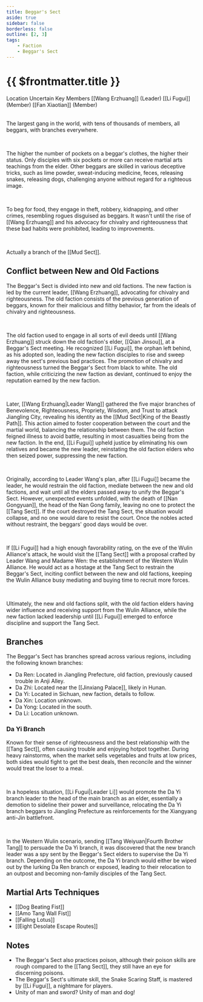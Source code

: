 ```yaml
---
title: Beggar's Sect
aside: true
sidebar: false
borderless: false
outline: [2, 3]
tags:
    - Faction
    - Beggar's Sect
---
```


# {{ $frontmatter.title }}

<InfoList position="right">
	<Info title="Faction Information" :open=true>
		<table>
			<ChTr>
				<ChTd isTitle=true>
					Location
				</ChTd>
				<ChTd>
					Uncertain
				</ChTd>
			</ChTr>
            <ChTr>
				<ChTd isTitle=true position='center'>
					Key Members
				</ChTd>
			</ChTr>
			<ChTr>
                <ChTd position='center'>
                    [[Wang Erzhuang]] (Leader)
                </ChTd>
            </ChTr>
			<ChTr>
				<ChTd position='center'>
					[[Li Fugui]] (Member)
				</ChTd>
			</ChTr>
			<ChTr>
				<ChTd position='center'>
					[[Fan Xiaotian]] (Member)
				</ChTd>
			</ChTr>
		</table>
	</Info>
</InfoList>

The largest gang in the world, with tens of thousands of members, all beggars, with branches everywhere.

<br>

The higher the number of pockets on a beggar's clothes, the higher their status. Only disciples with six pockets or more can receive martial arts teachings from the elder. Other beggars are skilled in various deceptive tricks, such as lime powder, sweat-inducing medicine, feces, releasing snakes, releasing dogs, challenging anyone without regard for a righteous image.

<br>

To beg for food, they engage in theft, robbery, kidnapping, and other crimes, resembling rogues disguised as beggars. It wasn't until the rise of [[Wang Erzhuang]] and his advocacy for chivalry and righteousness that these bad habits were prohibited, leading to improvements.

<br>

Actually a branch of the [[Mud Sect]].
<br clear="all">

## Conflict between New and Old Factions

The Beggar's Sect is divided into new and old factions. The new faction is led by the current leader, [[Wang Erzhuang]], advocating for chivalry and righteousness. The old faction consists of the previous generation of beggars, known for their malicious and filthy behavior, far from the ideals of chivalry and righteousness.

<br>

The old faction used to engage in all sorts of evil deeds until [[Wang Erzhuang]] struck down the old faction's elder, [[Qian Jinsou]], at a Beggar's Sect meeting. He recognized [[Li Fugui]], the orphan left behind, as his adopted son, leading the new faction disciples to rise and sweep away the sect's previous bad practices. The promotion of chivalry and righteousness turned the Beggar's Sect from black to white. The old faction, while criticizing the new faction as deviant, continued to enjoy the reputation earned by the new faction.

<br>

Later, [[Wang Erzhuang|Leader Wang]] gathered the five major branches of Benevolence, Righteousness, Propriety, Wisdom, and Trust to attack Jiangling City, revealing his identity as the [[Mud Sect|King of the Beastly Path]]. This action aimed to foster cooperation between the court and the martial world, balancing the relationship between them. The old faction feigned illness to avoid battle, resulting in most casualties being from the new faction. In the end, [[Li Fugui]] upheld justice by eliminating his own relatives and became the new leader, reinstating the old faction elders who then seized power, suppressing the new faction.

<br>

Originally, according to Leader Wang's plan, after [[Li Fugui]] became the leader, he would restrain the old faction, mediate between the new and old factions, and wait until all the elders passed away to unify the Beggar's Sect. However, unexpected events unfolded, with the death of [[Nan Gongyuan]], the head of the Nan Gong family, leaving no one to protect the [[Tang Sect]]. If the court destroyed the Tang Sect, the situation would collapse, and no one would dare to resist the court. Once the nobles acted without restraint, the beggars' good days would be over.

<br>

If [[Li Fugui]] had a high enough favorability rating, on the eve of the Wulin Alliance's attack, he would visit the [[Tang Sect]] with a proposal crafted by Leader Wang and Madame Wen: the establishment of the Western Wulin Alliance. He would act as a hostage at the Tang Sect to restrain the Beggar's Sect, inciting conflict between the new and old factions, keeping the Wulin Alliance busy mediating and buying time to recruit more forces.

<br>

Ultimately, the new and old factions split, with the old faction elders having wider influence and receiving support from the Wulin Alliance, while the new faction lacked leadership until [[Li Fugui]] emerged to enforce discipline and support the Tang Sect.

## Branches

The Beggar's Sect has branches spread across various regions, including the following known branches:

- Da Ren: Located in Jiangling Prefecture, old faction, previously caused trouble in Anji Alley.
- Da Zhi: Located near the [[Jinxiang Palace]], likely in Hunan.
- Da Yi: Located in Sichuan, new faction, details to follow.
- Da Xin: Location unknown.
- Da Yong: Located in the south.
- Da Li: Location unknown.

### Da Yi Branch

Known for their sense of righteousness and the best relationship with the [[Tang Sect]], often causing trouble and enjoying hotpot together. During heavy rainstorms, when the market sells vegetables and fruits at low prices, both sides would fight to get the best deals, then reconcile and the winner would treat the loser to a meal.

<br>

In a hopeless situation, [[Li Fugui|Leader Li]] would promote the Da Yi branch leader to the head of the main branch as an elder, essentially a demotion to sideline their power and surveillance, relocating the Da Yi branch beggars to Jiangling Prefecture as reinforcements for the Xiangyang anti-Jin battlefront.

<br>

In the Western Wulin scenario, sending [[Tang Weiyuan|Fourth Brother Tang]] to persuade the Da Yi branch, it was discovered that the new branch leader was a spy sent by the Beggar's Sect elders to supervise the Da Yi branch. Depending on the outcome, the Da Yi branch would either be wiped out by the lurking Da Ren branch or exposed, leading to their relocation to an outpost and becoming non-family disciples of the Tang Sect.

## Martial Arts Techniques

- [[Dog Beating Fist]]
- [[Amo Tang Wall Fist]]
- [[Falling Lotus]]
- [[Eight Desolate Escape Routes]]

## Notes

- The Beggar's Sect also practices poison, although their poison skills are rough compared to the [[Tang Sect]], they still have an eye for discerning poisons.
- The Beggar's Sect's ultimate skill, the Snake Scaring Staff, is mastered by [[Li Fugui]], a nightmare for players.
- Unity of man and sword? Unity of man and dog!